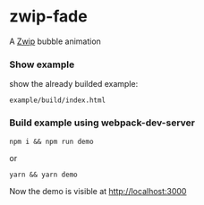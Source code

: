 # zwip-fade

A [Zwip](https://github.com/Gastonyte/zwip) bubble animation 
 
### Show example

show the already builded example:

```example/build/index.html```


### Build example using webpack-dev-server

```
npm i && npm run demo
```

or

```
yarn && yarn demo
```
Now the demo is visible at [http://localhost:3000](http://localhost:3000)